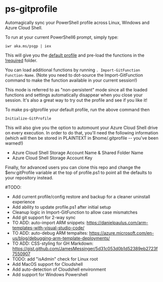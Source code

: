 # ps-gitprofile
Automagically sync your PowerShell profile across Linux, Windows and Azure Cloud Shell.

To run at your current PowerShell6 prompt, simply type: 

```
iwr aka.ms/psgp | iex
```

This will give you the [default profile](https://github.com/tescales/ps-gitprofile/blob/master/Git.PowerShell_profile.ps1) and pre-load the functions in the [!required](https://github.com/tescales/ps-gitprofile/tree/master/functions/!required) folder.

You can load additional functions by running `. Import-GitFunction Function-Name`. (Note you need to dot-source the Import-GitFunction command to make the function available in your current session!)

This mode is referred to as "non-persistent" mode since all the loaded functions and settings automatically disappear when you close your session. It's also a great way to try out the profile and see if you like it!

To make ps-gitprofile your default profile, run the above command then 
```
Initialize-GitProfile 
```

This will also give you the option to automount your Azure Cloud Shell drive on every execution. In order to do that, you'll need the following information (which will then be stored in PLAINTEXT in $home/.gitprofile -- you've been warned!)
 * Azure Cloud Shell Storage Account Name & Shared Folder Name
 * Azure Cloud Shell Storage Account Key

Finally, for advanced users you can clone this repo and change the $env:gitProfile variable at the top of profile.ps1 to point all the defaults to your repository instead. 

#TODO:
* Add current profile/config restore and backup for a cleaner uninstall experience
* Add ability to update profile.ps1 after initial setup
* Cleanup logic in Import-GitFunction to allow case mismatches
* Add git support for 2-way sync
* TO ADD: auto-import ARM snippets: https://danielpaulus.com/arm-templates-with-visual-studio-code/
* TO ADD: auto-debug ARM tempaltes: https://azure.microsoft.com/en-us/blog/debugging-arm-template-deployments/
* TO ADD: CSS-styling for GH Markdown: https://gist.github.com/JamesMessinger/5d31c053d0b1d52389eb2723f7550907
* TODO: add "isAdmin" check for Linux root
* Add MacOS support for Cloudshell
* Add auto-detection of Cloudshell environment
* Add support for Windows Powershell
